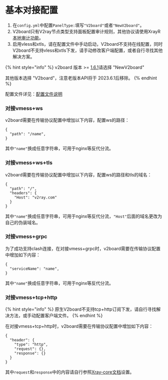 # 基本对接配置

1. 在`config.yml`中配置`PanelType:`填写`"V2board"`或者`"NewV2board"`。
2. V2board只有V2ray节点类型支持面板配置审计规则，其他协议请使用XrayR[本地审计功能](../gong-neng-shuo-ming/rule.md)。
3. 启用vless和xtls，请在配置文件中手动启动，V2board不支持在线配置，同时V2board不支持vless和xtls下发，请手动修改客户端配置，或者自行寻找其他解决方案。

{% hint style="info" %}
v2board 版本 >= [1.6.1](https://github.com/v2board/v2board/releases/tag/1.6.1)请选择 "NewV2board"

其他版本选择 "V2board"，注意老版本API将于 2023.6.1后移除。
{% endhint %}

配置文件详见：[配置文件说明](../xrayr-pei-zhi-wen-jian-shuo-ming/config.md)

### 对接vmess+ws
v2board需要在传输协议配置中增加以下内容，配置ws的路径：
```
{
  "path": "/name",
}
```
其中`"name"`换成任意字符串，可用于nginx等反代分流。

### 对接vmess+ws+tls
v2board需要在传输协议配置中增加以下内容，配置ws的路径和tls的域名：
```
{
  "path": "/",
  "headers": {
    "Host": "v2ray.com"
  }
}
```
其中`"name"`换成任意字符串，可用于nginx等反代分流，`"Host"`后面的域名更改为自己的伪装域名。

### 对接vmess+grpc

为了成功支持clash连接，在对接vmess+grpc时，v2board需要在传输协议配置中增加如下内容：

```text
{
  "serviceName": "name",
}
```

其中`"name"`换成任意字符串，可用于nginx等反代分流。

### 对接vmess+tcp+http

{% hint style="info" %}
原生V2board不支持tcp+http订阅下发，请自行寻找解决方法，或手动配置客户端文件。
{% endhint %}

在对接vmess+tcp+http时，v2board需要在传输协议配置中增加如下内容：

```text
{
  "header": {
    "type": "http",
    "request": {},
    "response": {}
  }
}
```

其中`request`和`response`中的内容请自行参照[Xray-core文档](https://xtls.github.io/config/transports/tcp.html#httpheaderobject)设置。

